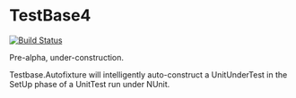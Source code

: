 # TestBase4
[![Build Status](http://cfc.us.to:8080/job/TestBase4/badge/icon)](http://cfc.us.to:8080/job/TestBase4/)

Pre-alpha, under-construction.

Testbase.Autofixture will intelligently auto-construct a UnitUnderTest in the SetUp phase of a UnitTest run under NUnit.

